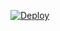 [![Deploy](https://www.herokucdn.com/deploy/button.svg)](https://heroku.com/deploy?template=https://github.com/golujha9936/BanAllBot)
